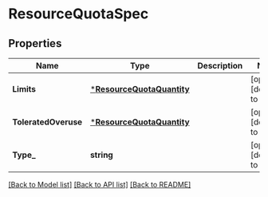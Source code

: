 # ResourceQuotaSpec

## Properties
Name | Type | Description | Notes
------------ | ------------- | ------------- | -------------
**Limits** | [***ResourceQuotaQuantity**](ResourceQuotaQuantity.md) |  | [optional] [default to null]
**ToleratedOveruse** | [***ResourceQuotaQuantity**](ResourceQuotaQuantity.md) |  | [optional] [default to null]
**Type_** | **string** |  | [optional] [default to null]

[[Back to Model list]](../README.md#documentation-for-models) [[Back to API list]](../README.md#documentation-for-api-endpoints) [[Back to README]](../README.md)


